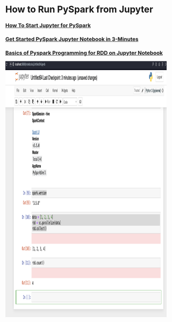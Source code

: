 # How to Run PySpark from Jupyter

### [How To Start Jupyter for PySpark](how_to_start_jupyter_for_pyspark.md)

### [Get Started PySpark Jupyter Notebook in 3-Minutes](./get-started-pyspark-jupyter-notebook-3-minutes.pdf)

### [Basics of Pyspark Programming for RDD on Jupyter Notebook](./Basics_of_Pyspark_Programming_for_RDD_on_Jupyter_Notebook.pdf)

<a href="https://jupyter.org">
    <img
        alt="Using_PySpark_in_Jupyter"
        src="./Using_PySpark_in_Jupyter.png"
        width="650"
        height="800"
    >
</a>